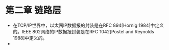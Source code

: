 # 第二章 链路层

* 在TCP/IP世界中，以太网IP数据报的封装是在RFC 894[Hornig 1984]中定义的。IEEE 802网络的IP数据报封装是在RFC 1042[Postel and Reynolds 1988]中定义的。
* 